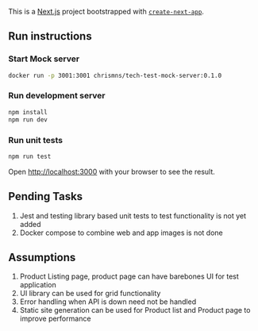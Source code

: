This is a [Next.js](https://nextjs.org/) project bootstrapped with [`create-next-app`](https://github.com/vercel/next.js/tree/canary/packages/create-next-app).

## Run instructions

### Start Mock server

```bash
docker run -p 3001:3001 chrismns/tech-test-mock-server:0.1.0
```

### Run development server

```bash
npm install
npm run dev
```

### Run unit tests

```bash
npm run test
```

Open [http://localhost:3000](http://localhost:3000) with your browser to see the result.


## Pending Tasks

1. Jest and testing library based unit tests to test functionality is not yet added
2. Docker compose to combine web and app images is not done 

## Assumptions

1. Product Listing page, product page can have barebones UI for test application
2. UI library can be used for grid functionality
3. Error handling when API is down need not be handled 
4. Static site generation can be used for Product list and Product page to improve performance
